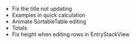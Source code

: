 * Fix the title not updating
* Examples in quick calculation
* Animate SortableTable editing
* Totals
* Fix height when editing rows in EntryStackView
